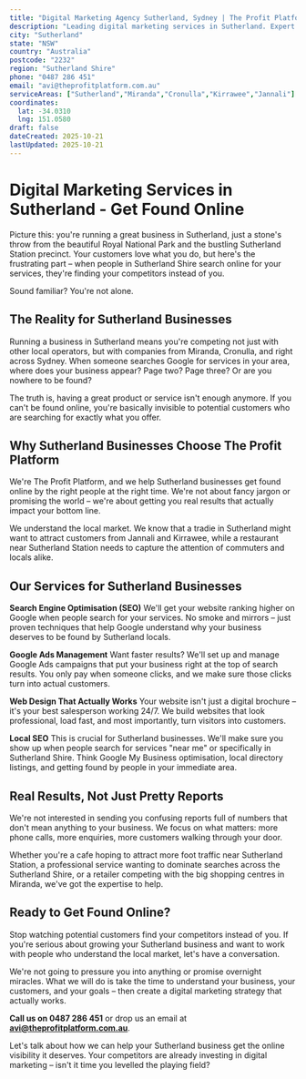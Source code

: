 ```yaml
---
title: "Digital Marketing Agency Sutherland, Sydney | The Profit Platform"
description: "Leading digital marketing services in Sutherland. Expert SEO, Google Ads & web design for Sutherland Shire businesses. Call 0487 286 451 for a free consultation."
city: "Sutherland"
state: "NSW"
country: "Australia"
postcode: "2232"
region: "Sutherland Shire"
phone: "0487 286 451"
email: "avi@theprofitplatform.com.au"
serviceAreas: ["Sutherland","Miranda","Cronulla","Kirrawee","Jannali"]
coordinates:
  lat: -34.0310
  lng: 151.0580
draft: false
dateCreated: 2025-10-21
lastUpdated: 2025-10-21
---
```


<script type="application/ld+json">
{
  "@context": "https://schema.org",
  "@type": "LocalBusiness",
  "@id": "https://theprofitplatform.com.au/locations/sutherland/",
  "name": "The Profit Platform",
  "description": "Leading digital marketing services in Sutherland. Expert SEO, Google Ads & web design for Sutherland Shire businesses. Call 0487 286 451 for a free consultation.",
  "url": "https://theprofitplatform.com.au/locations/sutherland/",
  "telephone": "0487 286 451",
  "email": "avi@theprofitplatform.com.au",
  "address": {
    "@type": "PostalAddress",
    "addressLocality": "Sutherland",
    "addressRegion": "NSW",
    "postalCode": "2232",
    "addressCountry": "AU"
  },
  "areaServed": {
    "@type": "City",
    "name": "Sutherland"
  },
  "priceRange": "$$",
  "openingHours": "Mo-Fr 09:00-18:00",
  "sameAs": [
    "https://www.facebook.com/theprofitplatform",
    "https://www.linkedin.com/company/theprofitplatform",
    "https://twitter.com/profitplatform"
  ],
  "geo": {
    "@type": "GeoCoordinates"
  }
}
</script>


# Digital Marketing Services in Sutherland - Get Found Online

Picture this: you're running a great business in Sutherland, just a stone's throw from the beautiful Royal National Park and the bustling Sutherland Station precinct. Your customers love what you do, but here's the frustrating part – when people in Sutherland Shire search online for your services, they're finding your competitors instead of you.

Sound familiar? You're not alone.

## The Reality for Sutherland Businesses

Running a business in Sutherland means you're competing not just with other local operators, but with companies from Miranda, Cronulla, and right across Sydney. When someone searches Google for services in your area, where does your business appear? Page two? Page three? Or are you nowhere to be found?

The truth is, having a great product or service isn't enough anymore. If you can't be found online, you're basically invisible to potential customers who are searching for exactly what you offer.

## Why Sutherland Businesses Choose The Profit Platform

We're The Profit Platform, and we help Sutherland businesses get found online by the right people at the right time. We're not about fancy jargon or promising the world – we're about getting you real results that actually impact your bottom line.

We understand the local market. We know that a tradie in Sutherland might want to attract customers from Jannali and Kirrawee, while a restaurant near Sutherland Station needs to capture the attention of commuters and locals alike.

## Our Services for Sutherland Businesses

**Search Engine Optimisation (SEO)**
We'll get your website ranking higher on Google when people search for your services. No smoke and mirrors – just proven techniques that help Google understand why your business deserves to be found by Sutherland locals.

**Google Ads Management**
Want faster results? We'll set up and manage Google Ads campaigns that put your business right at the top of search results. You only pay when someone clicks, and we make sure those clicks turn into actual customers.

**Web Design That Actually Works**
Your website isn't just a digital brochure – it's your best salesperson working 24/7. We build websites that look professional, load fast, and most importantly, turn visitors into customers.

**Local SEO**
This is crucial for Sutherland businesses. We'll make sure you show up when people search for services "near me" or specifically in Sutherland Shire. Think Google My Business optimisation, local directory listings, and getting found by people in your immediate area.

## Real Results, Not Just Pretty Reports

We're not interested in sending you confusing reports full of numbers that don't mean anything to your business. We focus on what matters: more phone calls, more enquiries, more customers walking through your door.

Whether you're a cafe hoping to attract more foot traffic near Sutherland Station, a professional service wanting to dominate searches across the Sutherland Shire, or a retailer competing with the big shopping centres in Miranda, we've got the expertise to help.

## Ready to Get Found Online?

Stop watching potential customers find your competitors instead of you. If you're serious about growing your Sutherland business and want to work with people who understand the local market, let's have a conversation.

We're not going to pressure you into anything or promise overnight miracles. What we will do is take the time to understand your business, your customers, and your goals – then create a digital marketing strategy that actually works.

**Call us on 0487 286 451** or drop us an email at **avi@theprofitplatform.com.au**. 

Let's talk about how we can help your Sutherland business get the online visibility it deserves. Your competitors are already investing in digital marketing – isn't it time you levelled the playing field?